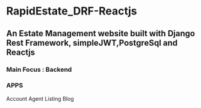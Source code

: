 # RapidEstate_DRF-Reactjs

<h2>An Estate Management website built with Django Rest Framework, simpleJWT,PostgreSql and Reactjs </h2>


<h3>Main Focus : Backend </h3>

<h3>APPS</h3>
<il>Account</il>
<il>Agent</il>
<il>Listing</il>
<il>Blog</il>



